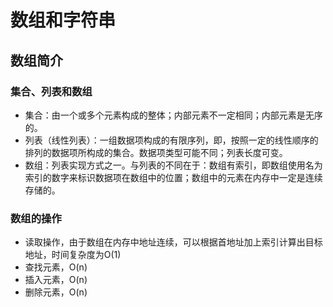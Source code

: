 # 数组和字符串

## 数组简介

### 集合、列表和数组

- 集合：由一个或多个元素构成的整体；内部元素不一定相同；内部元素是无序的。
- 列表（线性列表）：一组数据项构成的有限序列，即，按照一定的线性顺序的排列的数据项所构成的集合。数据项类型可能不同；列表长度可变。
- 数组：列表实现方式之一。与列表的不同在于：数组有索引，即数组使用名为索引的数字来标识数据项在数组中的位置；数组中的元素在内存中一定是连续存储的。

### 数组的操作

- 读取操作，由于数组在内存中地址连续，可以根据首地址加上索引计算出目标地址，时间复杂度为O(1)
- 查找元素，O(n)
- 插入元素，O(n)
- 删除元素，O(n)